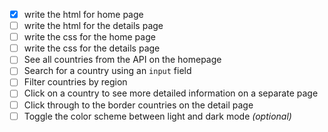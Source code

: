 - [X] write the html for home page
- [ ] write the html for the details page
- [ ] write the css for the home page
- [ ] write the css for the details page
- [ ] See all countries from the API on the homepage
- [ ] Search for a country using an `input` field
- [ ] Filter countries by region
- [ ] Click on a country to see more detailed information on a separate page
- [ ] Click through to the border countries on the detail page
- [ ] Toggle the color scheme between light and dark mode _(optional)_